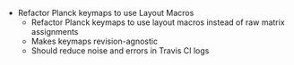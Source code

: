 * Refactor Planck keymaps to use Layout Macros
  * Refactor Planck keymaps to use layout macros instead of raw matrix assignments
  * Makes keymaps revision-agnostic
  * Should reduce noise and errors in Travis CI logs
